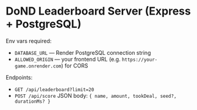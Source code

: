 
# DoND Leaderboard Server (Express + PostgreSQL)

Env vars required:
- `DATABASE_URL` — Render PostgreSQL connection string
- `ALLOWED_ORIGIN` — your frontend URL (e.g. `https://your-game.onrender.com`) for CORS

Endpoints:
- `GET /api/leaderboard?limit=20`
- `POST /api/score` JSON body: `{ name, amount, tookDeal, seed?, durationMs? }`
